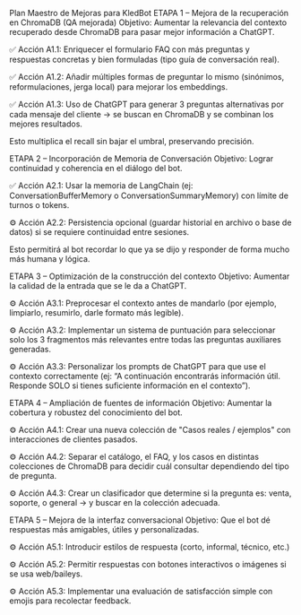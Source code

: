 Plan Maestro de Mejoras para KledBot
ETAPA 1 – Mejora de la recuperación en ChromaDB (QA mejorada)
Objetivo: Aumentar la relevancia del contexto recuperado desde ChromaDB para pasar mejor información a ChatGPT.

✅ Acción A1.1: Enriquecer el formulario FAQ con más preguntas y respuestas concretas y bien formuladas (tipo guía de conversación real).

✅ Acción A1.2: Añadir múltiples formas de preguntar lo mismo (sinónimos, reformulaciones, jerga local) para mejorar los embeddings.

✅ Acción A1.3: Uso de ChatGPT para generar 3 preguntas alternativas por cada mensaje del cliente → se buscan en ChromaDB y se combinan los mejores resultados.

Esto multiplica el recall sin bajar el umbral, preservando precisión.

ETAPA 2 – Incorporación de Memoria de Conversación
Objetivo: Lograr continuidad y coherencia en el diálogo del bot.

✅ Acción A2.1: Usar la memoria de LangChain (ej: ConversationBufferMemory o ConversationSummaryMemory) con límite de turnos o tokens.

⚙️ Acción A2.2: Persistencia opcional (guardar historial en archivo o base de datos) si se requiere continuidad entre sesiones.

Esto permitirá al bot recordar lo que ya se dijo y responder de forma mucho más humana y lógica.

ETAPA 3 – Optimización de la construcción del contexto
Objetivo: Aumentar la calidad de la entrada que se le da a ChatGPT.

⚙️ Acción A3.1: Preprocesar el contexto antes de mandarlo (por ejemplo, limpiarlo, resumirlo, darle formato más legible).

⚙️ Acción A3.2: Implementar un sistema de puntuación para seleccionar solo los 3 fragmentos más relevantes entre todas las preguntas auxiliares generadas.

⚙️ Acción A3.3: Personalizar los prompts de ChatGPT para que use el contexto correctamente (ej: “A continuación encontrarás información útil. Responde SOLO si tienes suficiente información en el contexto”).

ETAPA 4 – Ampliación de fuentes de información
Objetivo: Aumentar la cobertura y robustez del conocimiento del bot.

⚙️ Acción A4.1: Crear una nueva colección de "Casos reales / ejemplos" con interacciones de clientes pasados.

⚙️ Acción A4.2: Separar el catálogo, el FAQ, y los casos en distintas colecciones de ChromaDB para decidir cuál consultar dependiendo del tipo de pregunta.

⚙️ Acción A4.3: Crear un clasificador que determine si la pregunta es: venta, soporte, o general → y buscar en la colección adecuada.

ETAPA 5 – Mejora de la interfaz conversacional
Objetivo: Que el bot dé respuestas más amigables, útiles y personalizadas.

⚙️ Acción A5.1: Introducir estilos de respuesta (corto, informal, técnico, etc.)

⚙️ Acción A5.2: Permitir respuestas con botones interactivos o imágenes si se usa web/baileys.

⚙️ Acción A5.3: Implementar una evaluación de satisfacción simple con emojis para recolectar feedback.

